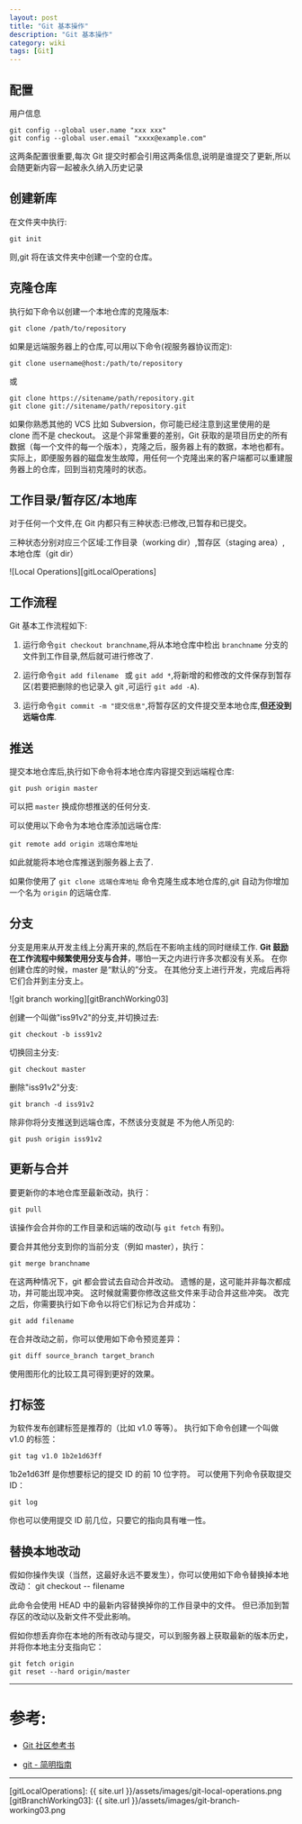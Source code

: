 ```yaml
---
layout: post
title: "Git 基本操作"
description: "Git 基本操作"
category: wiki
tags: [Git]
---
```



## 配置

用户信息

	git config --global user.name "xxx xxx"
	git config --global user.email "xxxx@example.com"

这两条配置很重要,每次 Git 提交时都会引用这两条信息,说明是谁提交了更新,所以会随更新内容一起被永久纳入历史记录


## 创建新库

在文件夹中执行:

	git init

则,git 将在该文件夹中创建一个空的仓库。


## 克隆仓库

执行如下命令以创建一个本地仓库的克隆版本:

	git clone /path/to/repository

如果是远端服务器上的仓库,可以用以下命令(视服务器协议而定):

	git clone username@host:/path/to/repository

或

	git clone https://sitename/path/repository.git
	git clone git://sitename/path/repository.git

如果你熟悉其他的 VCS 比如 Subversion，你可能已经注意到这里使用的是 clone 而不是 checkout。
这是个非常重要的差别，Git 获取的是项目历史的所有数据（每一个文件的每一个版本），克隆之后，服务器上有的数据，本地也都有。
实际上，即便服务器的磁盘发生故障，用任何一个克隆出来的客户端都可以重建服务器上的仓库，回到当初克隆时的状态。

## 工作目录/暂存区/本地库

对于任何一个文件,在 Git 内都只有三种状态:已修改,已暂存和已提交。

三种状态分别对应三个区域:工作目录（working dir）,暂存区（staging area）,本地仓库（git dir）

![Local Operations][gitLocalOperations]


## 工作流程

Git 基本工作流程如下:

1. 运行命令`git checkout branchname`,将从本地仓库中检出 `branchname` 分支的文件到工作目录,然后就可进行修改了.

2. 运行命令`git add filename ` 或 `git add *`,将新增的和修改的文件保存到暂存区(若要把删除的也记录入 git ,可运行 `git add -A`).

3. 运行命令`git commit -m "提交信息"`,将暂存区的文件提交至本地仓库,**但还没到远端仓库**.


## 推送

提交本地仓库后,执行如下命令将本地仓库内容提交到远端程仓库:

	git push origin master

可以把 `master` 换成你想推送的任何分支.

可以使用以下命令为本地仓库添加远端仓库:

	git remote add origin 远端仓库地址

如此就能将本地仓库推送到服务器上去了.

如果你使用了 `git clone 远端仓库地址` 命令克隆生成本地仓库的,git 自动为你增加一个名为 `origin` 的远端仓库.


## 分支

分支是用来从开发主线上分离开来的,然后在不影响主线的同时继续工作.
**Git 鼓励在工作流程中频繁使用分支与合并**，哪怕一天之内进行许多次都没有关系。
在你创建仓库的时候，master 是“默认的”分支。
在其他分支上进行开发，完成后再将它们合并到主分支上。

![git branch working][gitBranchWorking03]

创建一个叫做"iss91v2"的分支,并切换过去:

	git checkout -b iss91v2

切换回主分支:

	git checkout master

删除"iss91v2"分支:

	git branch -d iss91v2

除非你将分支推送到远端仓库，不然该分支就是 不为他人所见的:

	git push origin iss91v2


## 更新与合并

要更新你的本地仓库至最新改动，执行：

	git pull

该操作会合并你的工作目录和远端的改动(与 `git fetch` 有别)。

要合并其他分支到你的当前分支（例如 master），执行：

	git merge branchname

在这两种情况下，git 都会尝试去自动合并改动。
遗憾的是，这可能并非每次都成功，并可能出现冲突。
这时候就需要你修改这些文件来手动合并这些冲突。
改完之后，你需要执行如下命令以将它们标记为合并成功：

	git add filename

在合并改动之前，你可以使用如下命令预览差异：

	git diff source_branch target_branch

使用图形化的比较工具可得到更好的效果。


## 打标签

为软件发布创建标签是推荐的（比如 v1.0 等等）。
执行如下命令创建一个叫做 v1.0 的标签：

	git tag v1.0 1b2e1d63ff

1b2e1d63ff 是你想要标记的提交 ID 的前 10 位字符。
可以使用下列命令获取提交 ID：

	git log

你也可以使用提交 ID 前几位，只要它的指向具有唯一性。


## 替换本地改动

假如你操作失误（当然，这最好永远不要发生），你可以使用如下命令替换掉本地改动：
	git checkout -- filename

此命令会使用 HEAD 中的最新内容替换掉你的工作目录中的文件。
但已添加到暂存区的改动以及新文件不受此影响。

假如你想丢弃你在本地的所有改动与提交，可以到服务器上获取最新的版本历史，并将你本地主分支指向它：

	git fetch origin
	git reset --hard origin/master


***

# 参考:

* [Git 社区参考书](http://book.git-scm.com/)

* [git - 简明指南](http://rogerdudler.github.io/git-guide/index.zh.html)




***

[gitLocalOperations]: {{ site.url }}/assets/images/git-local-operations.png
[gitBranchWorking03]: {{ site.url }}/assets/images/git-branch-working03.png



